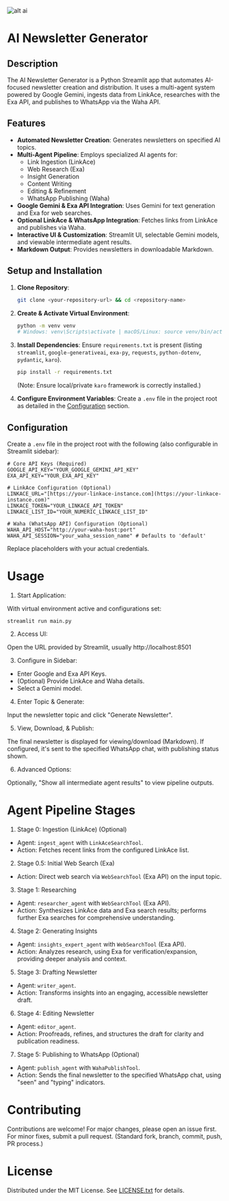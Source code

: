 ![alt ai](https://github.com/alx/crypto_nesletter/blob/main/assets/header.png?raw=true)

# AI Newsletter Generator

## Description

The AI Newsletter Generator is a Python Streamlit app that automates AI-focused newsletter creation and distribution. It uses a multi-agent system powered by Google Gemini, ingests data from LinkAce, researches with the Exa API, and publishes to WhatsApp via the Waha API.

## Features

  * **Automated Newsletter Creation**: Generates newsletters on specified AI topics.
  * **Multi-Agent Pipeline**: Employs specialized AI agents for:
      * Link Ingestion (LinkAce)
      * Web Research (Exa)
      * Insight Generation
      * Content Writing
      * Editing & Refinement
      * WhatsApp Publishing (Waha)
  * **Google Gemini & Exa API Integration**: Uses Gemini for text generation and Exa for web searches.
  * **Optional LinkAce & WhatsApp Integration**: Fetches links from LinkAce and publishes via Waha.
  * **Interactive UI & Customization**: Streamlit UI, selectable Gemini models, and viewable intermediate agent results.
  * **Markdown Output**: Provides newsletters in downloadable Markdown.

## Setup and Installation

1.  **Clone Repository**:

    ```bash
    git clone <your-repository-url> && cd <repository-name>
    ```

2.  **Create & Activate Virtual Environment**:

    ```bash
    python -m venv venv
    # Windows: venv\Scripts\activate | macOS/Linux: source venv/bin/activate
    ```

3.  **Install Dependencies**:
    Ensure `requirements.txt` is present (listing `streamlit`, `google-generativeai`, `exa-py`, `requests`, `python-dotenv`, `pydantic`, `karo`).

    ```bash
    pip install -r requirements.txt
    ```

    (Note: Ensure local/private `karo` framework is correctly installed.)

4.  **Configure Environment Variables**:
    Create a `.env` file in the project root as detailed in the [Configuration](#configuration) section.

## Configuration

Create a `.env` file in the project root with the following (also configurable in Streamlit sidebar):

```env
# Core API Keys (Required)
GOOGLE_API_KEY="YOUR_GOOGLE_GEMINI_API_KEY"
EXA_API_KEY="YOUR_EXA_API_KEY"

# LinkAce Configuration (Optional)
LINKACE_URL="[https://your-linkace-instance.com](https://your-linkace-instance.com)"
LINKACE_TOKEN="YOUR_LINKACE_API_TOKEN"
LINKACE_LIST_ID="YOUR_NUMERIC_LINKACE_LIST_ID"

# Waha (WhatsApp API) Configuration (Optional)
WAHA_API_HOST="http://your-waha-host:port"
WAHA_API_SESSION="your_waha_session_name" # Defaults to 'default'
```

Replace placeholders with your actual credentials.

# Usage

1. Start Application:

With virtual environment active and configurations set:

```env
streamlit run main.py
```

2. Access UI:

Open the URL provided by Streamlit, usually http://localhost:8501

3. Configure in Sidebar:

* Enter Google and Exa API Keys.
* (Optional) Provide LinkAce and Waha details.
* Select a Gemini model.

4. Enter Topic & Generate:

Input the newsletter topic and click "Generate Newsletter".

5. View, Download, & Publish:

The final newsletter is displayed for viewing/download (Markdown). If configured, it's sent to the specified WhatsApp chat, with publishing status shown.

6. Advanced Options:

Optionally, "Show all intermediate agent results" to view pipeline outputs.

# Agent Pipeline Stages

1. Stage 0: Ingestion (LinkAce) (Optional)

* Agent: `ingest_agent` with `LinkAceSearchTool`.
* Action: Fetches recent links from the configured LinkAce list.

2. Stage 0.5: Initial Web Search (Exa)

* Action: Direct web search via `WebSearchTool` (Exa API) on the input topic.

3. Stage 1: Researching

* Agent: `researcher_agent` with `WebSearchTool` (Exa API).
* Action: Synthesizes LinkAce data and Exa search results; performs further Exa searches for comprehensive understanding.

4. Stage 2: Generating Insights

* Agent: `insights_expert_agent` with `WebSearchTool` (Exa API).
* Action: Analyzes research, using Exa for verification/expansion, providing deeper analysis and context.

5. Stage 3: Drafting Newsletter

* Agent: `writer_agent`.
* Action: Transforms insights into an engaging, accessible newsletter draft.

6. Stage 4: Editing Newsletter

* Agent: `editor_agent`.
* Action: Proofreads, refines, and structures the draft for clarity and publication readiness.

7. Stage 5: Publishing to WhatsApp (Optional)

* Agent: `publish_agent` with `WahaPublishTool`.
* Action: Sends the final newsletter to the specified WhatsApp chat, using "seen" and "typing" indicators.

# Contributing

Contributions are welcome! For major changes, please open an issue first. For minor fixes, submit a pull request.
(Standard fork, branch, commit, push, PR process.)

# License

Distributed under the MIT License. See [LICENSE.txt](LICENSE.txt) for details.
